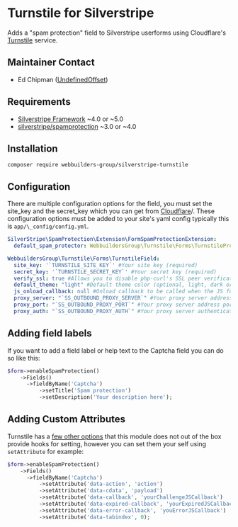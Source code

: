 Turnstile for Silverstripe
=================
Adds a "spam protection" field to Silverstripe userforms using Cloudflare's [Turnstile](https://www.cloudflare.com/lp/turnstile/) service.

## Maintainer Contact
* Ed Chipman ([UndefinedOffset](https://github.com/UndefinedOffset))

## Requirements
* [Silverstripe Framework](https://github.com/silverstripe/silverstripe-framework) ~4.0 or ~5.0
* [silverstripe/spamprotection](https://github.com/silverstripe/silverstripe-spamprotection) ~3.0 or ~4.0


## Installation
```
composer require webbuilders-group/silverstripe-turnstile
```


## Configuration
There are multiple configuration options for the field, you must set the site_key and the secret_key which you can get from [Cloudflare](https://www.cloudflare.com/lp/turnstile/)/. These configuration options must be added to your site's yaml config typically this is `app/\_config/config.yml`.

```yml
SilverStripe\SpamProtection\Extension\FormSpamProtectionExtension:
  default_spam_protector: WebbuildersGroup\Turnstile\Forms\TurnstileProtector  #Set the default spam protector

WebbuildersGroup\Turnstile\Forms\TurnstileField:
  site_key: '`TURNSTILE_SITE_KEY`' #Your site key (required)
  secret_key: '`TURNSTILE_SECRET_KEY`' #Your secret key (required)
  verify_ssl: true #Allows you to disable php-curl's SSL peer verification by setting this to false (optional, defaults to true)
  default_theme: "light" #Default theme color (optional, light, dark or auto, defaults to light)
  js_onload_callback: null #Onload callback to be called when the JS for Turnstile is loaded
  proxy_server: "`SS_OUTBOUND_PROXY_SERVER`" #Your proxy server address (optional)
  proxy_port: "`SS_OUTBOUND_PROXY_PORT`" #Your proxy server address port (optional)
  proxy_auth: "`SS_OUTBOUND_PROXY_AUTH`" #Your proxy server authentication information (optional)
```

## Adding field labels

If you want to add a field label or help text to the Captcha field you can do so like this:

```php
$form->enableSpamProtection()
    ->Fields()
      ->fieldByName('Captcha')
          ->setTitle('Spam protection')
          ->setDescription('Your description here');
```


## Adding Custom Attributes
Turnstile has a [few other options](https://developers.cloudflare.com/turnstile/get-started/client-side-rendering/#configurations) that this module does not out of the box provide hooks for setting, however you can set them your self using `setAttribute` for example:

```php
$form->enableSpamProtection()
    ->Fields()
      ->fieldByName('Captcha')
          ->setAttribute('data-action', 'action')
          ->setAttribute('data-cdata', 'payload')
          ->setAttribute('data-callback', 'yourChallengeJSCallback')
          ->setAttribute('data-expired-callback', 'yourExpiredJSCallback')
          ->setAttribute('data-error-callback', 'youErrorJSCallback')
          ->setAttribute('data-tabindex', 0);
```
